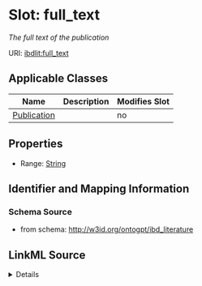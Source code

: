 

# Slot: full_text


_The full text of the publication_



URI: [ibdlit:full_text](http://w3id.org/ontogpt/ibd_literature/full_text)



<!-- no inheritance hierarchy -->





## Applicable Classes

| Name | Description | Modifies Slot |
| --- | --- | --- |
| [Publication](Publication.md) |  |  no  |







## Properties

* Range: [String](String.md)





## Identifier and Mapping Information







### Schema Source


* from schema: http://w3id.org/ontogpt/ibd_literature




## LinkML Source

<details>
```yaml
name: full_text
description: The full text of the publication
from_schema: http://w3id.org/ontogpt/ibd_literature
rank: 1000
alias: full_text
owner: Publication
domain_of:
- Publication
range: string

```
</details>